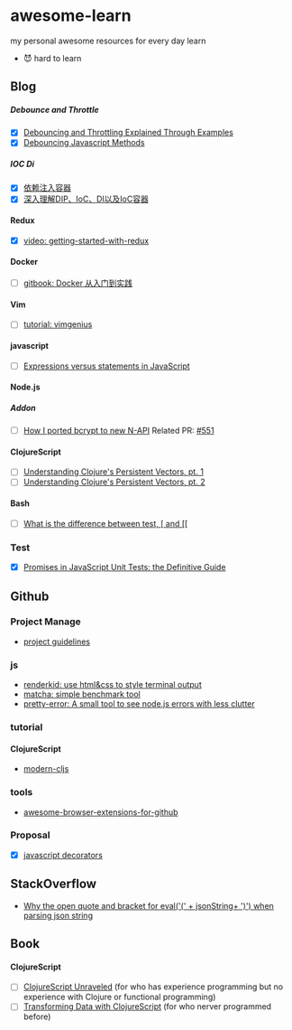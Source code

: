 # awesome-learn
my personal awesome resources for every day learn

- :smiling_imp: hard to learn

## Blog

##### Debounce and Throttle

- [x] [Debouncing and Throttling Explained Through Examples](https://css-tricks.com/debouncing-throttling-explained-examples/)
- [x] [Debouncing Javascript Methods](http://unscriptable.com/2009/03/20/debouncing-javascript-methods/) 

##### IOC Di

- [x] [依赖注入容器](https://segmentfault.com/a/1190000010978964)
- [x] [深入理解DIP、IoC、DI以及IoC容器](http://www.cnblogs.com/liuhaorain/p/3747470.html)

#### Redux

- [x] [video: getting-started-with-redux](https://egghead.io/courses/getting-started-with-redux) 


#### Docker

- [ ] [gitbook: Docker 从入门到实践](https://www.gitbook.com/book/yeasy/docker_practice/details)

#### Vim
- [ ] [tutorial: vimgenius](http://www.vimgenius.com/)

#### javascript

- [ ] [Expressions versus statements in JavaScript](http://2ality.com/2012/09/expressions-vs-statements.html)

#### Node.js

##### Addon

- [ ] [How I ported bcrypt to new N-API](https://medium.com/@nicknaso/how-i-ported-bcrypt-to-new-n-api-d0b8c9fe6136) Related PR: [#551](https://github.com/kelektiv/node.bcrypt.js/pull/551/)

#### ClojureScript

- [ ] [Understanding Clojure's Persistent Vectors, pt. 1](http://hypirion.com/musings/understanding-persistent-vector-pt-1)
- [ ] [Understanding Clojure's Persistent Vectors, pt. 2](http://hypirion.com/musings/understanding-persistent-vector-pt-2)

#### Bash

- [ ] [What is the difference between test, \[ and \[\[](http://mywiki.wooledge.org/BashFAQ/031)

### Test

- [x] [Promises in JavaScript Unit Tests: the Definitive Guide](https://www.sitepoint.com/promises-in-javascript-unit-tests-the-definitive-guide/)

## Github

### Project Manage

- [project guidelines](https://github.com/wearehive/project-guidelines)

### js

- [renderkid: use html&css to style terminal output](https://github.com/AriaMinaei/renderkid)
- [matcha: simple benchmark tool](https://github.com/logicalparadox/matcha)
- [pretty-error: A small tool to see node.js errors with less clutter](https://github.com/AriaMinaei/pretty-error)

### tutorial

#### ClojureScript

- [modern-cljs](https://github.com/magomimmo/modern-cljs)

### tools

- [awesome-browser-extensions-for-github](https://github.com/stefanbuck/awesome-browser-extensions-for-github)

### Proposal

- [x] [javascript decorators](https://github.com/wycats/javascript-decorators/)

## StackOverflow

- [Why the open quote and bracket for eval('(' + jsonString+ ')') when parsing json string](https://stackoverflow.com/questions/3360356/why-the-open-quote-and-bracket-for-eval-jsonstring-when-parsing-json)

## Book

#### ClojureScript

- [ ] [ClojureScript Unraveled](https://funcool.github.io/clojurescript-unraveled/) (for who has experience programming but no experience with Clojure or functional programming)
- [ ] [Transforming Data with ClojureScript](http://langintro.com/cljsbook/index.html) (for who nerver programmed before)
